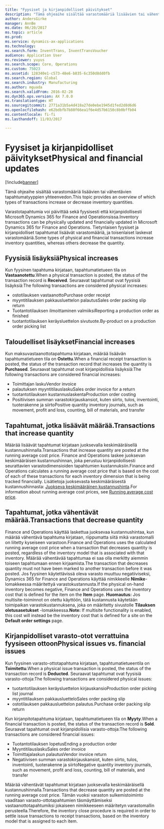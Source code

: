 ```yaml
---
title: "Fyysiset ja kirjanpidolliset päivitykset"
description: "Tämä ohjeaihe sisältää varastomääriä lisäävien tai vähentävien tapahtumatyyppien yhteenvedon."
author: AndersGirke
manager: AnnBe
ms.date: 06/20/2017
ms.topic: article
ms.prod: 
ms.service: dynamics-ax-applications
ms.technology: 
ms.search.form: InventTrans, InventTransVoucher
audience: Application User
ms.reviewer: yuyus
ms.search.scope: Core, Operations
ms.custom: 75023
ms.assetid: 128340e1-c573-48e6-b835-6c350d8dd0fb
ms.search.region: Global
ms.search.industry: Manufacturing
ms.author: mguada
ms.search.validFrom: 2016-02-28
ms.dyn365.ops.version: AX 7.0.0
ms.translationtype: HT
ms.sourcegitcommit: 2771a31b5a4d418a27de0ebe1945d1fed2d8d6d6
ms.openlocfilehash: e62bdbfb7b88f66ea1f6e4d57b6150c8b0bffb04
ms.contentlocale: fi-fi
ms.lasthandoff: 11/03/2017

---
```


# <a name="physical-and-financial-updates"></a><span data-ttu-id="6002e-103">Fyysiset ja kirjanpidolliset päivitykset</span><span class="sxs-lookup"><span data-stu-id="6002e-103">Physical and financial updates</span></span>

[!include[banner](../includes/banner.md)]


<span data-ttu-id="6002e-104">Tämä ohjeaihe sisältää varastomääriä lisäävien tai vähentävien tapahtumatyyppien yhteenvedon.</span><span class="sxs-lookup"><span data-stu-id="6002e-104">This topic provides an overview of which types of transactions increase or decrease inventory quantities.</span></span> 

<span data-ttu-id="6002e-105">Varastotapahtumia voi päivittää sekä fyysisesti että kirjanpidollisesti Microsoft Dynamics 365 for Finance and Operationsissa.</span><span class="sxs-lookup"><span data-stu-id="6002e-105">Inventory transactions can be physically updated and financially updated in Microsoft Dynamics 365 for Finance and Operations.</span></span> <span data-ttu-id="6002e-106">Tietynlaisen fyysiset ja kirjanpidolliset tapahtumat lisäävät varastomääriä, ja toisenlaiset laskevat varastomääriä.</span><span class="sxs-lookup"><span data-stu-id="6002e-106">Some types of physical and financial transactions increase inventory quantities, whereas others decrease the quantity.</span></span>

## <a name="physical-increases"></a><span data-ttu-id="6002e-107">Fyysisiä lisäyksiä</span><span class="sxs-lookup"><span data-stu-id="6002e-107">Physical increases</span></span>
<span data-ttu-id="6002e-108">Kun fyysinen tapahtuma kirjataan, tapahtumatietueen tila on **Vastaanotettu**.</span><span class="sxs-lookup"><span data-stu-id="6002e-108">When a physical transaction is posted, the status of the transaction record is **Received**.</span></span> <span data-ttu-id="6002e-109">Seuraavat tapahtumat ovat fyysisiä lisäyksiä:</span><span class="sxs-lookup"><span data-stu-id="6002e-109">The following transactions are considered physical increases:</span></span>

-   <span data-ttu-id="6002e-110">ostotilauksen vastaanotto</span><span class="sxs-lookup"><span data-stu-id="6002e-110">Purchase order receipt</span></span>
-   <span data-ttu-id="6002e-111">myyntitilauksen pakkausluettelon palautus</span><span class="sxs-lookup"><span data-stu-id="6002e-111">Sales order packing slip return</span></span>
-   <span data-ttu-id="6002e-112">Tuotantotilauksen ilmoittaminen valmiiksi</span><span class="sxs-lookup"><span data-stu-id="6002e-112">Reporting a production order as finished</span></span>
-   <span data-ttu-id="6002e-113">tuotantotilauksen keräysluettelon sivutuote.</span><span class="sxs-lookup"><span data-stu-id="6002e-113">By-product on a production order picking list</span></span>

## <a name="financial-increases"></a><span data-ttu-id="6002e-114">Taloudelliset lisäykset</span><span class="sxs-lookup"><span data-stu-id="6002e-114">Financial increases</span></span>
<span data-ttu-id="6002e-115">Kun maksuvastaanottotapahtuma kirjataan, määrää lisäävän tapahtumatietueen tila on **Ostettu**.</span><span class="sxs-lookup"><span data-stu-id="6002e-115">When a financial receipt transaction is posted, the status of the transaction record that increases the quantity is **Purchased**.</span></span> <span data-ttu-id="6002e-116">Seuraavat tapahtumat ovat kirjanpidollisia lisäyksiä:</span><span class="sxs-lookup"><span data-stu-id="6002e-116">The following transactions are considered financial increases:</span></span>

-   <span data-ttu-id="6002e-117">Toimittajan lasku</span><span class="sxs-lookup"><span data-stu-id="6002e-117">Vendor invoice</span></span>
-   <span data-ttu-id="6002e-118">palautuksen myyntitilauslasku</span><span class="sxs-lookup"><span data-stu-id="6002e-118">Sales order invoice for a return</span></span>
-   <span data-ttu-id="6002e-119">tuotantotilauksen kustannuslaskenta</span><span class="sxs-lookup"><span data-stu-id="6002e-119">Production order costing</span></span>
-   <span data-ttu-id="6002e-120">Positiivisen summan varastokirjauskansiot, kuten siirto, tulos, inventointi, tuoterakenne ja siirto</span><span class="sxs-lookup"><span data-stu-id="6002e-120">Positive quantity inventory journals, such as movement, profit and loss, counting, bill of materials, and transfer</span></span>

## <a name="transactions-that-increase-quantity"></a><span data-ttu-id="6002e-121">Tapahtumat, jotka lisäävät määrää.</span><span class="sxs-lookup"><span data-stu-id="6002e-121">Transactions that increase quantity</span></span>
<span data-ttu-id="6002e-122">Määrää lisäävät tapahtumat kirjataan juoksevalla keskimääräisellä kustannushinnalla.</span><span class="sxs-lookup"><span data-stu-id="6002e-122">Transactions that increase quantity are posted at the running average cost price.</span></span> <span data-ttu-id="6002e-123">Finance and Operations laskee juoksevan keskimääräisen kustannushinnan, joka perustuu kirjanpidollisesti seurattavien varastodimensioiden tapahtumien kustannuksiin.</span><span class="sxs-lookup"><span data-stu-id="6002e-123">Finance and Operations calculates a running average cost price that is based on the cost of each of these transactions for each inventory dimension that is being tracked financially.</span></span> <span data-ttu-id="6002e-124">Lisätietoja juoksevasta keskimääräisestä kustannushinnasta: [Juokseva keskimääräinen kustannushinta](running-average-cost-price.md).</span><span class="sxs-lookup"><span data-stu-id="6002e-124">For information about running average cost prices, see [Running average cost price](running-average-cost-price.md).</span></span>

## <a name="transactions-that-decrease-quantity"></a><span data-ttu-id="6002e-125">Tapahtumat, jotka vähentävät määrää.</span><span class="sxs-lookup"><span data-stu-id="6002e-125">Transactions that decrease quantity</span></span>
<span data-ttu-id="6002e-126">Finance and Operations käyttää laskettua juoksevaa kustannushintaa, kun määrää vähentävä tapahtuma kirjataan, riippumatta siitä mikä varastomalli on liitetty kyseiseen varastoon.</span><span class="sxs-lookup"><span data-stu-id="6002e-126">Finance and Operations uses the calculated running average cost price when a transaction that decreases quantity is posted, regardless of the inventory model that is associated with that inventory.</span></span> <span data-ttu-id="6002e-127">Määrää vähentävää tapahtumaa ei saa olla merkitty aiemmin toiseen tapahtumaan ennen kirjaamista.</span><span class="sxs-lookup"><span data-stu-id="6002e-127">The transaction that decreases quantity must not have been marked to another transaction before it was posted.</span></span> <span data-ttu-id="6002e-128">Jos fyysinen käytettävissä oleva varasto muuttuu negatiiviseksi, Dynamics 365 for Finance and Operations käyttää nimikkeelle **Nimike**-lomakkeessa määritettyä varastokustannusta.</span><span class="sxs-lookup"><span data-stu-id="6002e-128">If the physical on-hand inventory becomes negative, Finance and Operations uses the inventory cost that is defined for the item on the **Item** page.</span></span> <span data-ttu-id="6002e-129">**Huomautus:** Jos multisite-toiminnot on otettu käyttöön, tätä kustannusta käytetään toimipaikan varastokustannuksena, joka on määritetty sivustolle **Tilauksen oletusasetukset** -lomakkeessa.</span><span class="sxs-lookup"><span data-stu-id="6002e-129">**Note:** If multisite functionality is enabled, this cost will instead be the inventory cost that is defined for a site on the **Default order settings** page.</span></span>

## <a name="physical-issues-vs-financial-issues"></a><span data-ttu-id="6002e-130">Kirjanpidolliset varasto-otot verrattuina fyysiseen ottoon</span><span class="sxs-lookup"><span data-stu-id="6002e-130">Physical issues vs. financial issues</span></span>
<span data-ttu-id="6002e-131">Kun fyysinen varasto-ottotapahtuma kirjataan, tapahtumatietueentila on **Toimitettu**.</span><span class="sxs-lookup"><span data-stu-id="6002e-131">When a physical issue transaction is posted, the status of the transaction record is **Deducted**.</span></span> <span data-ttu-id="6002e-132">Seuraavat tapahtumat ovat fyysisiä varasto-ottoja:</span><span class="sxs-lookup"><span data-stu-id="6002e-132">The following transactions are considered physical issues:</span></span>

-   <span data-ttu-id="6002e-133">tuotantotilauksen keräysluettelon kirjauskansio</span><span class="sxs-lookup"><span data-stu-id="6002e-133">Production order picking list journal</span></span>
-   <span data-ttu-id="6002e-134">myyntitilauksen pakkausluettelo</span><span class="sxs-lookup"><span data-stu-id="6002e-134">Sales order packing slip</span></span>
-   <span data-ttu-id="6002e-135">ostotilauksen pakkausluettelon palautus.</span><span class="sxs-lookup"><span data-stu-id="6002e-135">Purchase order packing slip return</span></span>

<span data-ttu-id="6002e-136">Kun kirjanpitotapahtuma kirjataan, tapahtumatietueen tila on **Myyty**.</span><span class="sxs-lookup"><span data-stu-id="6002e-136">When a financial transaction is posted, the status of the transaction record is **Sold**.</span></span> <span data-ttu-id="6002e-137">Seuraavat tapahtumat ovat kirjanpidollisia varasto-ottoja:</span><span class="sxs-lookup"><span data-stu-id="6002e-137">The following transactions are considered financial issues:</span></span>

-   <span data-ttu-id="6002e-138">Tuotantotilauksen lopetus</span><span class="sxs-lookup"><span data-stu-id="6002e-138">Ending a production order</span></span>
-   <span data-ttu-id="6002e-139">Myyntitilauslasku</span><span class="sxs-lookup"><span data-stu-id="6002e-139">Sales order invoice</span></span>
-   <span data-ttu-id="6002e-140">Toimittajalaskun palautus</span><span class="sxs-lookup"><span data-stu-id="6002e-140">Vendor invoice return</span></span>
-   <span data-ttu-id="6002e-141">Negatiivisen summan varastokirjauskansiot, kuten siirto, tulos, inventointi, tuoterakenne ja siirto</span><span class="sxs-lookup"><span data-stu-id="6002e-141">Negative quantity inventory journals, such as movement, profit and loss, counting, bill of materials, and transfer</span></span>

<span data-ttu-id="6002e-142">Määrää vähentävät tapahtumat kirjataan juoksevalla keskimääräisellä kustannushinnalla.</span><span class="sxs-lookup"><span data-stu-id="6002e-142">Transactions that decrease quantity are posted at the running average cost price.</span></span> <span data-ttu-id="6002e-143">Tämän vuoksi varaston sulkemistoiminto vaaditaan varasto-ottotapahtumien täsmäyttämiseksi vastaanottotapahtumiksi jokaiseen nimikkeeseen määritetyn varastomallin perusteella.</span><span class="sxs-lookup"><span data-stu-id="6002e-143">Therefore, the inventory close procedure is required in order to settle issue transactions to receipt transactions, based on the inventory model that is assigned to each item.</span></span>





